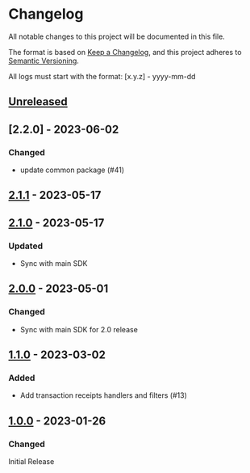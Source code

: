 # Changelog
All notable changes to this project will be documented in this file.

The format is based on [Keep a Changelog](https://keepachangelog.com/en/1.0.0/),
and this project adheres to [Semantic Versioning](https://semver.org/spec/v2.0.0.html).

All logs must start with the format: [x.y.z] - yyyy-mm-dd

## [Unreleased]

## [2.2.0] - 2023-06-02
### Changed
- update common package (#41)

## [2.1.1] - 2023-05-17

## [2.1.0] - 2023-05-17
### Updated
- Sync with main SDK

## [2.0.0] - 2023-05-01
### Changed
- Sync with main SDK for 2.0 release

## [1.1.0] - 2023-03-02
### Added
- Add transaction receipts handlers and filters (#13)

## [1.0.0] - 2023-01-26
### Changed
Initial Release

[Unreleased]: https://github.com/subquery/subql-near/compare/common-near/2.2.0...HEAD
[2.1.1]: https://github.com/subquery/subql-near/compare/common-near/2.1.1.../common-near/2.2.0
[2.1.1]: https://github.com/subquery/subql-near/compare/common-near/2.1.0.../common-near/2.1.1
[2.1.0]: https://github.com/subquery/subql-near/compare/common-near/2.0.0.../common-near/2.1.0
[2.0.0]: https://github.com/subquery/subql-near/compare/common-near/1.1.0.../common-near/2.0.0
[1.1.0]: https://github.com/subquery/subql-near/compare/common-near/1.0.0.../common-near/1.1.0
[1.0.0]: https://github.com/subquery/subql-near/tags/1.0.0
